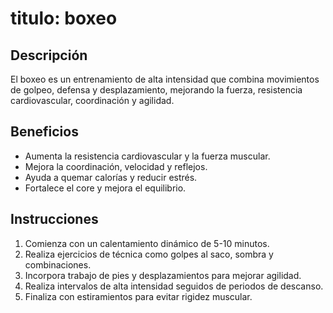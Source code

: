 # titulo: boxeo

## Descripción
El boxeo es un entrenamiento de alta intensidad que combina movimientos de golpeo, defensa y desplazamiento, mejorando la fuerza, resistencia cardiovascular, coordinación y agilidad.

## Beneficios
- Aumenta la resistencia cardiovascular y la fuerza muscular.
- Mejora la coordinación, velocidad y reflejos.
- Ayuda a quemar calorías y reducir estrés.
- Fortalece el core y mejora el equilibrio.

## Instrucciones
1. Comienza con un calentamiento dinámico de 5-10 minutos.
2. Realiza ejercicios de técnica como golpes al saco, sombra y combinaciones.
3. Incorpora trabajo de pies y desplazamientos para mejorar agilidad.
4. Realiza intervalos de alta intensidad seguidos de periodos de descanso.
5. Finaliza con estiramientos para evitar rigidez muscular.
